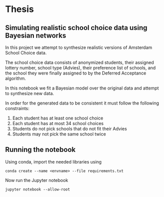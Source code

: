 # Thesis

## Simulating realistic school choice data using Bayesian networks

In this project we attempt to synthesize realistic versions of Amsterdam School Choice data. 

The school choice data consists of anonymized students, their assigned lottery number, school type (Advies), their preference list of schools, and the school they were finally assigned to by the Deferred Acceptance algorithm.

In this notebook we fit a Bayesian model over the original data and attempt to synthesize new data. 

In order for the generated data to be consistent it must follow the following constraints:

1. Each student has at least one school choice
2. Each student has at most 34 school choices
3. Students do not pick schools that do not fit their Advies
4. Students may not pick the same school twice

## Running the notebook

Using conda, import the needed libraries using

```
conda create --name <envname> --file requirements.txt
```

Now run the Jupyter notebook

```
jupyter notebook --allow-root
```

